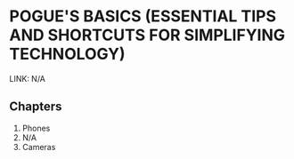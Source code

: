 # POGUE'S BASICS (ESSENTIAL TIPS AND SHORTCUTS FOR SIMPLIFYING TECHNOLOGY)

LINK: N/A

## Chapters

1. Phones
2. N/A
3. Cameras
